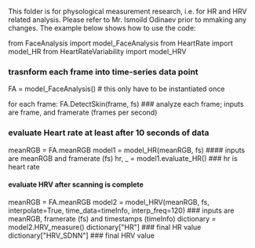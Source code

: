 This folder is for physological measurement research, i.e. for HR and HRV related analysis. Please refer to Mr. Ismoild Odinaev prior to mmaking any changes. The example below shows how to use the code:

from FaceAnalysis import model_FaceAnalysis
from HeartRate import model_HR
from HeartRateVariability import model_HRV



### trasnform each frame into time-series data point
FA = model_FaceAnalysis() # this only have to be instantiated once

for each frame:
  FA.DetectSkin(frame, fs) ### analyze each frame; inputs are frame, and framerate (frames per second)

### evaluate Heart rate at least after 10 seconds of data
meanRGB = FA.meanRGB
model1 = model_HR(meanRGB, fs) #### inputs are meanRGB and framerate (fs)
hr, _ = model1.evaluate_HR() ### hr is heart rate


#### evaluate HRV after scanning is complete
meanRGB = FA.meanRGB
model2 = model_HRV(meanRGB, fs, interpolate=True, time_data=timeInfo, interp_freq=120) ### inputs are meanRGB, framerate (fs) and timestamps (timeInfo)
dictionary = model2.HRV_measure()
dictionary["HR"] ### final HR value
dictionary["HRV_SDNN"] ### final HRV value

